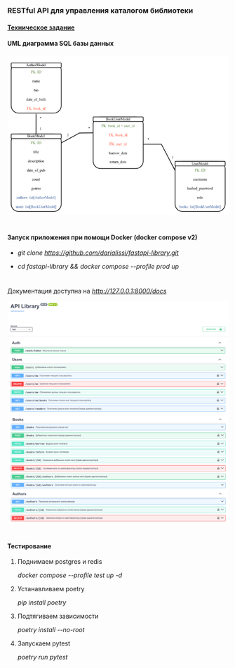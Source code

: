 ### RESTful API для управления каталогом библиотеки

#### [Техническое задание](./spec.md)

#### UML диаграмма SQL базы данных
![UML диаграмма](UmlDiagram.png)

#

#### Запуск приложения при помощи Docker (docker compose v2)

- *git clone https://github.com/darialissi/fastapi-library.git*

- *cd fastapi-library && docker compose --profile prod up*
#

Документация доступна на *http://127.0.0.1:8000/docs*

![Swagger-1](docs-1.png)
![Swagger-2](docs-2.png)

#

#### Тестирование

1. Поднимаем postgres и redis
   
   *docker compose --profile test up -d*

2. Устанавливаем poetry

   *pip install poetry*

3. Подтягиваем зависимости
   
   *poetry install --no-root*

4. Запускаем pytest
   
   *poetry run pytest*